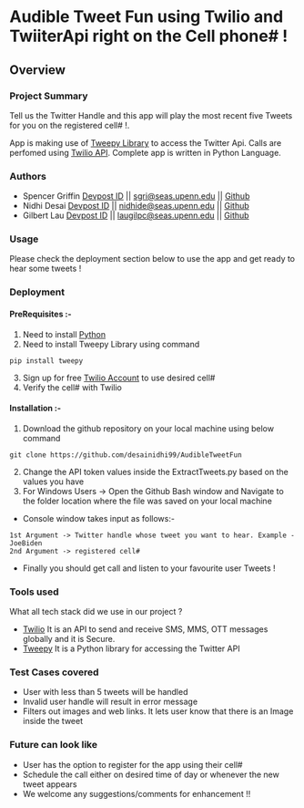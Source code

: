 # Audible Tweet Fun using Twilio and TwiiterApi right on the Cell phone# !
## Overview

### Project Summary
Tell us the Twitter Handle and this app will play the most recent five Tweets for you on the registered cell# !.  

App is making use of [Tweepy Library](https://www.tweepy.org/) to access the Twitter Api. Calls are perfomed using [Twilio API](https://www.twilio.com/docs/libraries/python).
Complete app is written in Python Language.

### Authors
-  Spencer Griffin [Devpost ID](https://devpost.com/sgriffin10) ||  [sgri@seas.upenn.edu](sgri@seas.upenn.edu) ||  [Github](https://github.com/sgriffin10/)
-  Nidhi Desai [Devpost ID](https://devpost.com/desainidhi99) ||  [nidhide@seas.upenn.edu](nidhide@seas.upenn.edu) ||  [Github](https://github.com/desainidhi99/)
-  Gilbert Lau [Devpost ID](https://devpost.com/laugilpc) ||  [laugilpc@seas.upenn.edu](laugilpc@seas.upenn.edu) ||  [Github](https://github.com/laugil627/)

### Usage
  Please check the deployment section below to use the app and get ready to hear some tweets !
  
### Deployment
 #### PreRequisites :-
1. Need to install [Python](https://www.python.org/downloads/)
2. Need to install Tweepy Library using command 
```
pip install tweepy
```
3. Sign up for free [Twilio Account](https://www.twilio.com/login) to use desired cell# 
4. Verify the cell# with Twilio

#### Installation :-
1. Download the github repository on your local machine using below command
```
git clone https://github.com/desainidhi99/AudibleTweetFun
```
2. Change the API token values inside the ExtractTweets.py based on the values you have
3. For Windows Users -> Open the Github Bash window and Navigate to the folder location where the file was saved on your local machine
- Console window takes input as follows:-
 ```
 1st Argument -> Twitter handle whose tweet you want to hear. Example - JoeBiden
 2nd Argument -> registered cell#
 ```
 - Finally you should get call and listen to your favourite user Tweets !
 
 ### Tools used
 What all tech stack did we use in our project ?
 - [Twilio](https://www.twilio.com/docs/libraries/python) It is an API to send and receive SMS, MMS, OTT messages globally and it is Secure.
 - [Tweepy](https://www.tweepy.org/) It is a Python library for accessing the Twitter API
 
 ### Test Cases covered
- User with less than 5 tweets will be handled
- Invalid user handle will result in error message
- Filters out images and web links. It lets user know that there is an Image inside the tweet
 
 ### Future can look like
 - User has the option to register for the app using their cell#
 - Schedule the call either on desired time of day or whenever the new tweet appears 
 - We welcome any suggestions/comments for enhancement !!





